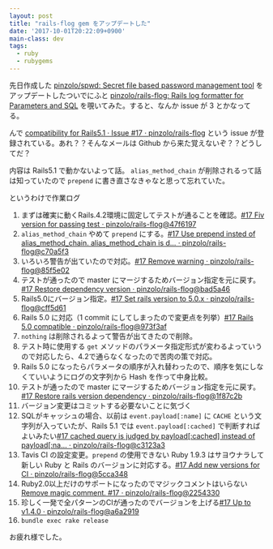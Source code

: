 ```yaml
---
layout: post
title: "rails-flog gem をアップデートした"
date: '2017-10-01T20:22:09+0900'
main-class: dev
tags:
  - ruby
  - rubygems
---
```


先日作成した [pinzolo/spwd: Secret file based password management tool](https://github.com/pinzolo/spwd) をアップデートしたついでにふと [pinzolo/rails\-flog: Rails log formatter for Parameters and SQL](https://github.com/pinzolo/rails-flog) を覗いてみた。すると、なんか issue が 3 とかなってる。

んで [compatibility for Rails5\.1 · Issue \#17 · pinzolo/rails\-flog](https://github.com/pinzolo/rails-flog/issues/17) という issue が登録されている。あれ？？そんなメールは Github から来た覚えないぞ？？どうしてだ？

内容は Rails5.1 で動かないよって話。 `alias_method_chain` が削除されるって話は知っていたので `prepend` に書き直さなきゃなと思って忘れていた。

というわけで作業ログ

1. まずは確実に動くRails.4.2環境に固定してテストが通ることを確認。[\#17 Fiv version for passing test · pinzolo/rails\-flog@47f6197](https://github.com/pinzolo/rails-flog/commit/47f619788d2af1c28af17bcd1e9f7cd36196bbaa)
1. `alias_method_chain` やめて `prepend` にする。[\#17 Use prepend insted of alias\_method\_chain\. alias\_method\_chain is d… · pinzolo/rails\-flog@c70a5f3](https://github.com/pinzolo/rails-flog/commit/c70a5f3d3e76265515f8b0d52b814f2a860ddccd)
1. いろいろ警告が出ていたので対応。[\#17 Remove warning · pinzolo/rails\-flog@85f5e02](https://github.com/pinzolo/rails-flog/commit/85f5e02e700ebc70f35cd970a6d41648d215a247)
1. テストが通ったので master にマージするためバージョン指定を元に戻す。[\#17 Restore dependency version · pinzolo/rails\-flog@bad5a46](https://github.com/pinzolo/rails-flog/commit/bad5a4662ee894654e958b012cb9c26298a69f9a)
1. Rails5.0にバージョン指定。[\#17 Set rails version to 5\.0\.x · pinzolo/rails\-flog@cff5d61](https://github.com/pinzolo/rails-flog/commit/cff5d617c4d226e9a734c082fc625764f0da6cac)
1. Rails 5.0 に対応（1 commit にしてしまったので変更点を列挙）[\#17 Rails 5\.0 compatible · pinzolo/rails\-flog@973f3af](https://github.com/pinzolo/rails-flog/commit/973f3af19572559329f88a12a92068452746c7bc)
  1. `nothing` は削除されるよって警告が出てきたので削除。
  1. テスト時に使用する `get` メソッドのパラメータ指定形式が変わるよっていうので対応したら、4.2で通らなくなったので苦肉の策で対応。
  1. Rails 5.0 になったらパラメータの順序が入れ替わったので、順序を気にしなくていいようにログの文字列から Hash を作って中身比較。
1. テストが通ったので master にマージするためバージョン指定を元に戻す。[\#17 Restore rails version dependency · pinzolo/rails\-flog@1f87c2b](https://github.com/pinzolo/rails-flog/commit/1f87c2b1d17b5b7f90f618930bc1f1dee3f7915c)
1. バージョン変更はコミットする必要ないことに気づく
1. SQLがキャッシュの場合、以前は `event.payload[:name]` に `CACHE` という文字列が入っていたが、Rails 5.1 では `event.payload[:cached]` で判断すればよいみたい[\#17 cached query is judged by payload\[:cached\] instead of payload\[:na… · pinzolo/rails\-flog@c3123a3](https://github.com/pinzolo/rails-flog/commit/c3123a3db95d4416caff810c4968aa3f77dddefd)
1. Tavis CI の設定変更。`prepend` の使用できない Ruby 1.9.3 はサヨウナラして新しい Ruby と Rails のバージョンに対応する。[\#17 Add new versions for CI · pinzolo/rails\-flog@5cca348](https://github.com/pinzolo/rails-flog/commit/5cca3487c0de93f5e37e6bd59e35d8c886b71b20)
1. Ruby2.0以上だけのサポートになったのでマジックコメントはいらない[Remove magic comment\. \#17 · pinzolo/rails\-flog@2254330](https://github.com/pinzolo/rails-flog/commit/22543301f8b6824e671bf62b0951845997ad5eea)
1. 珍しく一発で全パターンのCIが通ったのでバージョンを上げる[\#17 Up to v1\.4\.0 · pinzolo/rails\-flog@a6a2919](https://github.com/pinzolo/rails-flog/commit/a6a2919ea525a5fa23301eac31bee80672ee4843)
1. `bundle exec rake release`

お疲れ様でした。

